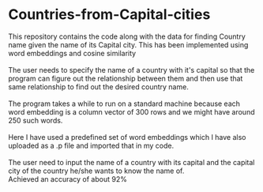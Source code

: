 # Countries-from-Capital-cities
This repository contains the code along with the data for finding Country name given the name of its Capital city. This has been implemented using word embeddings and cosine similarity</br></br>The user needs to specify the name of a country with it's capital so that the program can figure out the relationship between them and then use that same relationship to find out the desired country name.</br></br> The program takes a while to run on a standard machine because each word embedding is a column vector of 300 rows and we might have around 250 such words.</br></br>Here I have used a predefined set of word embeddings which I have also uploaded as a .p file and imported that in my code.</br></br>The user need to input the name of a country with its capital and the capital city of the country he/she wants to know the name of.</br>Achieved an accuracy of about 92%
